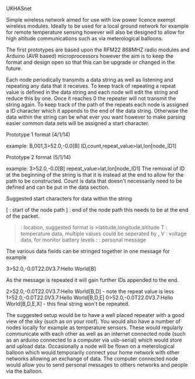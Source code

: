 UKHASnet

Simple wireless network aimed for use with low power licence exempt
wireless modules. Ideally to be used for a local ground network for
example for remote temperature sensing however will also be designed
to allow for high altitude communications such as via meterological
balloons.

The first prototypes are based upon the RFM22 868MHZ radio modules
and Arduino (AVR based) microprocessors however the aim is to keep 
the format and design open so that this can be upgrade or changed in 
the future.

Each node periodically transmits a data string as well as listening
and repeating any data that it receives. To keep track of repeating
a repeat value is defined in the data string and each node will
edit the string and reduce this by one. Once it reaches 0 the
repeater will not transmit the string again. To keep track of the 
path of the repeats each node is assigned a ID character which it
appends to the end of the data string. Otherwise the data within the
string can be what ever you want however to make parsing easier 
common data sets will be assigned a start character.

Prototype 1 format (4/1/14)

example: B,001,3>52.0,-0.0[B]
	ID,count,repeat_value>lat,lon[node_ID1]

Prototype 2 format (5/1/14)

example: 3>52.0,-0.0[B]
	repeat_value>lat,lon[node_ID1]
The removal of ID at the beginning of the string is that it is
instead at the end to allow for the path to be constructed. Count 
is data that doesn't necessarily need to be defined and can be 
put in the data section.

Suggested start characters for data within the string

[ : start of the node path
] : end of the node path this needs to be at the end of the packet.
> : location, suggested format is >latitude,longitude,altitude
T : temperature data, multiple values could be seperated by ,
V : voltage data, for monitor battery levels
: : personal message

The various data fields can be stringed together in one message for 
example

3>52.0,-0.0T22.0V3.7:Hello World[B]

As the message is repeated it will gain further IDs appended to the end.

2>52.0,-0.0T22.0V3.7:Hello World[B,D] - note the repeat value is less
1>52.0,-0.0T22.0V3.7:Hello World[B,D,E]
0>52.0,-0.0T22.0V3.7:Hello World[B,D,E,X] - this final string won't be 
repeated.

The suggested setup would be to have a well placed repeater with a good 
view of the sky (such as on your roof). You would also have a number of 
nodes locally for example as temperature sensors. These would regularly 
communicate with each other as well as an internet connected node (such 
as an arduino connected to a computer via usb-serial) which would store 
and upload data. Occasionally a node will be flown on a meterological 
balloon which would temporarily connect your home network with other 
networks allowing an exchange of data. The computer connected node would 
allow you to send personal messages to others networks and people via the 
balloon.
